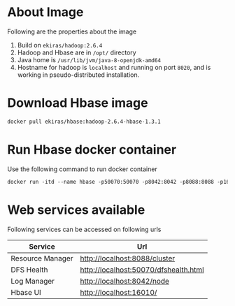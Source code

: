 # About Image

Following are the properties about the image
1. Build on `ekiras/hadoop:2.6.4`
2. Hadoop and Hbase are in `/opt/` directory
3. Java home is `/usr/lib/jvm/java-8-openjdk-amd64`
4. Hostname for hadoop is `localhost` and running on port `8020`, and is working in pseudo-distributed installation. 

# Download Hbase image
```Dockerfile
docker pull ekiras/hbase:hadoop-2.6.4-hbase-1.3.1
```

# Run Hbase docker container
Use the following command to run docker container
```Dockerfile
docker run -itd --name hbase -p50070:50070 -p8042:8042 -p8088:8088 -p16010:16010 -p9095:9095 -p8085:8085 -p2181:2181 ekiras/hbase:1.3.1
```

# Web services available
Following services can be accessed on following urls

| Service | Url |
| --- | --- |
| Resource Manager | [http://localhost:8088/cluster](http://localhost:8088/cluster) |
| DFS Health | [http://localhost:50070/dfshealth.html](http://localhost:50070/dfshealth.html)|
| Log Manager| [http://localhost:8042/node](http://localhost:8042/node)|
| Hbase UI  | [http://localhost:16010/](http://localhost:16010/) |



